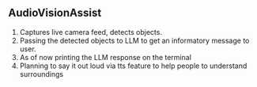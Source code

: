## AudioVisionAssist

1. Captures live camera feed, detects objects.
2. Passing the detected objects to LLM to get an informatory message to user.
3. As of now printing the LLM response on the terminal
4. Planning to say it out loud via tts feature to help people to understand surroundings
